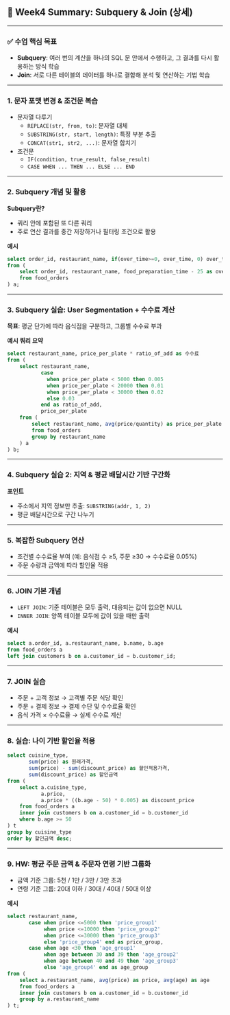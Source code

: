 ## 📘 Week4 Summary: Subquery & Join (상세)

---

### ✅ 수업 핵심 목표
- **Subquery**: 여러 번의 계산을 하나의 SQL 문 안에서 수행하고, 그 결과를 다시 활용하는 방식 학습
- **Join**: 서로 다른 테이블의 데이터를 하나로 결합해 분석 및 연산하는 기법 학습

---

### 1. 문자 포맷 변경 & 조건문 복습
- 문자열 다루기
  - `REPLACE(str, from, to)`: 문자열 대체
  - `SUBSTRING(str, start, length)`: 특정 부분 추출
  - `CONCAT(str1, str2, ...)`: 문자열 합치기
- 조건문
  - `IF(condition, true_result, false_result)`
  - `CASE WHEN ... THEN ... ELSE ... END`

---

### 2. Subquery 개념 및 활용

**Subquery란?**
- 쿼리 안에 포함된 또 다른 쿼리
- 주로 연산 결과를 중간 저장하거나 필터링 조건으로 활용

**예시**
```sql
select order_id, restaurant_name, if(over_time>=0, over_time, 0) over_time
from (
    select order_id, restaurant_name, food_preparation_time - 25 as over_time
    from food_orders
) a;
```

---

### 3. Subquery 실습: User Segmentation + 수수료 계산

**목표**: 평균 단가에 따라 음식점을 구분하고, 그룹별 수수료 부과

**예시 쿼리 요약**
```sql
select restaurant_name, price_per_plate * ratio_of_add as 수수료
from (
    select restaurant_name,
           case 
             when price_per_plate < 5000 then 0.005
             when price_per_plate < 20000 then 0.01
             when price_per_plate < 30000 then 0.02
             else 0.03
           end as ratio_of_add,
           price_per_plate
    from (
        select restaurant_name, avg(price/quantity) as price_per_plate
        from food_orders
        group by restaurant_name
    ) a
) b;
```

---

### 4. Subquery 실습 2: 지역 & 평균 배달시간 기반 구간화

**포인트**
- 주소에서 지역 정보만 추출: `SUBSTRING(addr, 1, 2)`
- 평균 배달시간으로 구간 나누기

---

### 5. 복잡한 Subquery 연산

- 조건별 수수료율 부여 (예: 음식점 수 ≥5, 주문 ≥30 → 수수료율 0.05%)
- 주문 수량과 금액에 따라 할인율 적용

---

### 6. JOIN 기본 개념

- `LEFT JOIN`: 기준 테이블은 모두 출력, 대응되는 값이 없으면 NULL
- `INNER JOIN`: 양쪽 테이블 모두에 값이 있을 때만 출력

**예시**
```sql
select a.order_id, a.restaurant_name, b.name, b.age
from food_orders a
left join customers b on a.customer_id = b.customer_id;
```

---

### 7. JOIN 실습

- 주문 + 고객 정보 → 고객별 주문 식당 확인
- 주문 + 결제 정보 → 결제 수단 및 수수료율 확인
- 음식 가격 × 수수료율 → 실제 수수료 계산

---

### 8. 실습: 나이 기반 할인율 적용

```sql
select cuisine_type,
       sum(price) as 원래가격,
       sum(price) - sum(discount_price) as 할인적용가격,
       sum(discount_price) as 할인금액
from (
    select a.cuisine_type,
           a.price,
           a.price * ((b.age - 50) * 0.005) as discount_price
    from food_orders a
    inner join customers b on a.customer_id = b.customer_id
    where b.age >= 50
) t
group by cuisine_type
order by 할인금액 desc;
```

---

### 9. HW: 평균 주문 금액 & 주문자 연령 기반 그룹화

- 금액 기준 그룹: 5천 / 1만 / 3만 / 3만 초과
- 연령 기준 그룹: 20대 이하 / 30대 / 40대 / 50대 이상

**예시**
```sql
select restaurant_name,
       case when price <=5000 then 'price_group1'
            when price <=10000 then 'price_group2'
            when price <=30000 then 'price_group3'
            else 'price_group4' end as price_group,
       case when age <30 then 'age_group1'
            when age between 30 and 39 then 'age_group2'
            when age between 40 and 49 then 'age_group3'
            else 'age_group4' end as age_group
from (
    select a.restaurant_name, avg(price) as price, avg(age) as age
    from food_orders a
    inner join customers b on a.customer_id = b.customer_id
    group by a.restaurant_name
) t;
```
